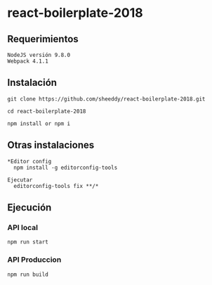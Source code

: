 # react-boilerplate-2018

## Requerimientos
```
NodeJS versión 9.8.0
Webpack 4.1.1
```

## Instalación

```
git clone https://github.com/sheeddy/react-boilerplate-2018.git

cd react-boilerplate-2018

npm install or npm i
```

## Otras instalaciones

```
*Editor config
  npm install -g editorconfig-tools

Ejecutar
  editorconfig-tools fix **/*
```

## Ejecución

### API local
```
npm run start
```

### API Produccion
```
npm run build
```
